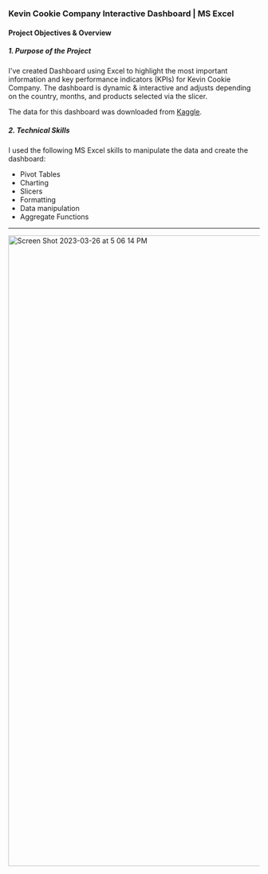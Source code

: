 
### Kevin Cookie Company Interactive Dashboard | MS Excel

#### Project Objectives & Overview
##### 1. Purpose of the Project

I've created Dashboard using Excel to highlight the most important information and key performance indicators (KPIs) for Kevin Cookie Company.
The dashboard is dynamic & interactive and adjusts depending on the country, months, and products selected via the slicer.

The data for this dashboard was downloaded from [Kaggle](https://www.kaggle.com/datasets/lawrencestratvert/kevin-cookie-company-financial-analysis).


##### 2. Technical Skills

I used the following MS Excel skills to manipulate the data and create the dashboard:
- Pivot Tables
- Charting
- Slicers
- Formatting
- Data manipulation
- Aggregate Functions

________________

<img width="1262" alt="Screen Shot 2023-03-26 at 5 06 14 PM" src="https://user-images.githubusercontent.com/90986708/227785702-a428fcd4-5403-4d75-b33f-d2fad8d79992.png">


